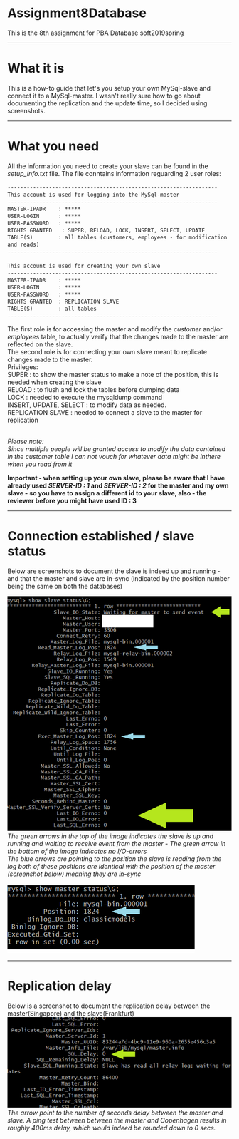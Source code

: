 # Assignment8Database
This is the 8th assignment for PBA Database soft2019spring

-------------------------------------------------------------------------------------------------

# What it is
This is a how-to guide that let's you setup your own MySql-slave and connect it to a MySql-master. I wasn't really sure how to go about documenting the replication and the update time, so I decided using screenshots.

---------------------------------------------------------------------------------------------------
# What you need
All the information you need to create your slave can be found in the *setup_info.txt* file.
The file conntains information reguarding 2 user roles:<br>
````
------------------------------------------------------------------
This account is used for logging into the MySql-master
------------------------------------------------------------------
MASTER-IPADR    : *****
USER-LOGIN      : *****
USER-PASSWORD   : *****
RIGHTS GRANTED   : SUPER, RELOAD, LOCK, INSERT, SELECT, UPDATE
TABLE(S)        : all tables (customers, employees - for modification and reads)
------------------------------------------------------------------

This account is used for creating your own slave
------------------------------------------------------------------
MASTER-IPADR    : *****
USER-LOGIN      : *****
USER-PASSWORD   : *****
RIGHTS GRANTED  : REPLICATION SLAVE
TABLE(S)        : all tables
------------------------------------------------------------------
````
The first role is for accessing the master and modify the *customer* and/or *employees* table, to actually verify that the changes made to the master are reflected on the slave.<br>
The second role is for connecting your own slave meant to replicate changes made to the master.
<br>
Privileges:<br>
SUPER : to show the master status to make a note of the position, this is needed when creating the slave<br>
RELOAD : to flush and lock the tables before dumping data<br>
LOCK : needed to execute the mysqldump command<br>
INSERT, UPDATE, SELECT : to modify data as needed.<br>
REPLICATION SLAVE : needed to connect a slave to the master for replication<br>
<br>



*Please note:<br>Since multiple people will be granted access to modify the data contained in the customer table I can not vouch for whatever data might be inthere when you read from it*

<b>Important - when setting up your own slave, please be aware that I have already used *SERVER-ID : 1* and *SERVER-ID : 2* for the master and my own slave - so you have to assign a different id to your slave, also - the reviewer before you might have used ID : 3 </b>

------------------------------------------------------------------------
# Connection established / slave status
Below are screenshots to document the slave is indeed up and running - and that the master and slave are in-sync (indicated by the position number being the same on both the databases) 

![connection](https://github.com/cph-js284/Assignment8Database/blob/master/images/slave_status.png)
<br>
*The green arrows in the top of the image indicates the slave is up and running and waiting to receive event from the master - The green arrow in the bottom of the image indicates no I/O-errors*<br>
*The blue arrows are pointing to the position the slave is reading from the log both of these positions are identical with the position of the master (screenshot below) meaning they are in-sync*<br>
<br>
![masterstatus](https://github.com/cph-js284/Assignment8Database/blob/master/images/master_status.png)

------------------------------------------------------------------------
# Replication delay
Below is a screenshot to document the replication delay between the master(Singapore) and the slave(Frankfurt)
![replication_delay](https://github.com/cph-js284/Assignment8Database/blob/master/images/replicationdelay.png)
<br>
*The arrow point to the number of seconds delay between the master and slave. A ping test between between the master and Copenhagen results in roughly 400ms delay, which would indeed be rounded down to 0 secs.*
